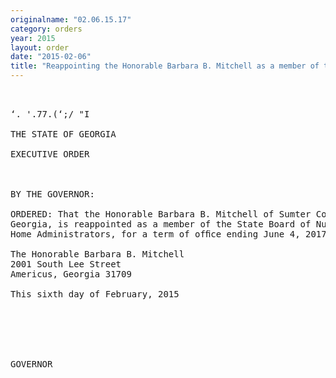 ```yaml
---
originalname: "02.06.15.17"
category: orders
year: 2015
layout: order
date: "2015-02-06"
title: "Reappointing the Honorable Barbara B. Mitchell as a member of the State Board of Nursing Home Administrators"
---
```

<pre>
 

‘. '.77.(‘;/ "I

THE STATE OF GEORGIA

EXECUTIVE ORDER

 

BY THE GOVERNOR:

ORDERED: That the Honorable Barbara B. Mitchell of Sumter County,
Georgia, is reappointed as a member of the State Board of Nursing
Home Administrators, for a term of ofﬁce ending June 4, 2017.

The Honorable Barbara B. Mitchell
2001 South Lee Street
Americus, Georgia 31709

This sixth day of February, 2015

   
   

 

GOVERNOR

 

 

 

</pre>
